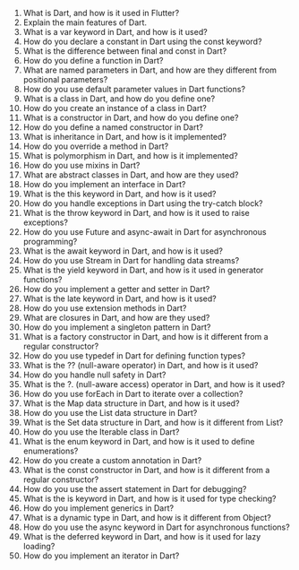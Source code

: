 1. What is Dart, and how is it used in Flutter?
2. Explain the main features of Dart.
3. What is a var keyword in Dart, and how is it used?
4. How do you declare a constant in Dart using the const keyword?
5. What is the difference between final and const in Dart?
6. How do you define a function in Dart?
7. What are named parameters in Dart, and how are they different from positional parameters?
8. How do you use default parameter values in Dart functions?
9. What is a class in Dart, and how do you define one?
10. How do you create an instance of a class in Dart?
11. What is a constructor in Dart, and how do you define one?
12. How do you define a named constructor in Dart?
13. What is inheritance in Dart, and how is it implemented?
14. How do you override a method in Dart?
15. What is polymorphism in Dart, and how is it implemented?
16. How do you use mixins in Dart?
17. What are abstract classes in Dart, and how are they used?
18. How do you implement an interface in Dart?
19. What is the this keyword in Dart, and how is it used?
20. How do you handle exceptions in Dart using the try-catch block?
21. What is the throw keyword in Dart, and how is it used to raise exceptions?
22. How do you use Future and async-await in Dart for asynchronous programming?
23. What is the await keyword in Dart, and how is it used?
24. How do you use Stream in Dart for handling data streams?
25. What is the yield keyword in Dart, and how is it used in generator functions?
26. How do you implement a getter and setter in Dart?
27. What is the late keyword in Dart, and how is it used?
28. How do you use extension methods in Dart?
29. What are closures in Dart, and how are they used?
30. How do you implement a singleton pattern in Dart?
31. What is a factory constructor in Dart, and how is it different from a regular constructor?
32. How do you use typedef in Dart for defining function types?
33. What is the ?? (null-aware operator) in Dart, and how is it used?
34. How do you handle null safety in Dart?
35. What is the ?. (null-aware access) operator in Dart, and how is it used?
36. How do you use forEach in Dart to iterate over a collection?
37. What is the Map data structure in Dart, and how is it used?
38. How do you use the List data structure in Dart?
39. What is the Set data structure in Dart, and how is it different from List?
40. How do you use the Iterable class in Dart?
41. What is the enum keyword in Dart, and how is it used to define enumerations?
42. How do you create a custom annotation in Dart?
43. What is the const constructor in Dart, and how is it different from a regular constructor?
44. How do you use the assert statement in Dart for debugging?
45. What is the is keyword in Dart, and how is it used for type checking?
46. How do you implement generics in Dart?
47. What is a dynamic type in Dart, and how is it different from Object?
48. How do you use the async keyword in Dart for asynchronous functions?
49. What is the deferred keyword in Dart, and how is it used for lazy loading?
50. How do you implement an iterator in Dart?
